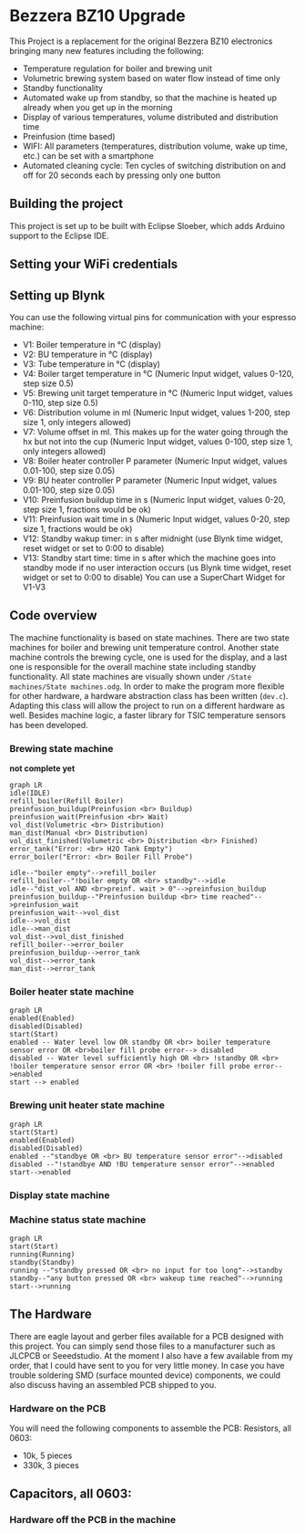 # Bezzera BZ10 Upgrade
This Project is a replacement for the original Bezzera BZ10 electronics bringing many new features including the following:
- Temperature regulation for boiler and brewing unit
- Volumetric brewing system based on water flow instead of time only
- Standby functionality
- Automated wake up from standby, so that the machine is heated up already when you get up in the morning
- Display of various temperatures, volume distributed and distribution time
- Preinfusion (time based)
- WIFI: All parameters (temperatures, distribution volume, wake up time, etc.) can be set with a smartphone
- Automated cleaning cycle: Ten cycles of switching distribution on and off for 20 seconds each by pressing only one button

## Building the project
This project is set up to be built with Eclipse Sloeber, which adds Arduino support to the Eclipse IDE.
## Setting your WiFi credentials
## Setting up Blynk
You can use the following virtual pins for communication with your espresso machine:
- V1: Boiler temperature in °C (display)
- V2: BU temperature in °C (display)
- V3: Tube temperature in °C (display)
- V4: Boiler target temperature in °C (Numeric Input widget, values 0-120, step size 0.5)
- V5: Brewing unit target temperature in °C (Numeric Input widget, values 0-110, step size 0.5)
- V6: Distribution volume in ml (Numeric Input widget, values 1-200, step size 1, only integers allowed)
- V7: Volume offset in ml. This makes up for the water going through the hx but not into the cup (Numeric Input widget, values 0-100, step size 1, only integers allowed)
- V8: Boiler heater controller P parameter (Numeric Input widget, values 0.01-100, step size 0.05)
- V9: BU heater controller P parameter (Numeric Input widget, values 0.01-100, step size 0.05)
- V10: Preinfusion buildup time in s (Numeric Input widget, values 0-20, step size 1, fractions would be ok)
- V11: Preinfusion wait time in s (Numeric Input widget, values 0-20, step size 1, fractions would be ok)
- V12: Standby wakup timer: in s after midnight (use Blynk time widget, reset widget or set to 0:00 to disable)
- V13: Standby start time: time in s after which the machine goes into standby mode if no user interaction occurs (us Blynk time widget, reset widget or set to 0:00 to disable)
You can use a SuperChart Widget for V1-V3
## Code overview
The machine functionality is based on state machines. There are two state machines for boiler and brewing unit temperature control. Another state machine controls the brewing cycle, one is used for the display, and a last one is responsible for the overall machine state including standby functionality. All state machines are visually shown under `/State machines/State machines.odg`. 
In order to make the program more flexible for other hardware, a hardware abstraction class has been written (`dev.c`). Adapting this class will allow the project to run on a different hardware as well.
Besides machine logic, a faster library for TSIC temperature sensors has been developed.
### Brewing state machine
**not complete yet**
```mermaid
graph LR
idle(IDLE)
refill_boiler(Refill Boiler)
preinfusion_buildup(Preinfusion <br> Buildup)
preinfusion_wait(Preinfusion <br> Wait)
vol_dist(Volumetric <br> Distribution)
man_dist(Manual <br> Distribution)
vol_dist_finished(Volumetric <br> Distribution <br> Finished)
error_tank("Error: <br> H2O Tank Empty")
error_boiler("Error: <br> Boiler Fill Probe")

idle--"boiler empty"-->refill_boiler
refill_boiler--"!boiler empty OR <br> standby"-->idle
idle--"dist_vol AND <br>preinf. wait > 0"-->preinfusion_buildup
preinfusion_buildup--"Preinfusion buildup <br> time reached"-->preinfusion_wait
preinfusion_wait-->vol_dist
idle-->vol_dist
idle-->man_dist
vol_dist-->vol_dist_finished
refill_boiler-->error_boiler
preinfusion_buildup-->error_tank
vol_dist-->error_tank
man_dist-->error_tank

```
### Boiler heater state machine
```mermaid
graph LR
enabled(Enabled)
disabled(Disabled)
start(Start)
enabled -- Water level low OR standby OR <br> boiler temperature sensor error OR <br>boiler fill probe error--> disabled
disabled -- Water level sufficiently high OR <br> !standby OR <br> !boiler temperature sensor error OR <br> !boiler fill probe error-->enabled
start --> enabled
```
### Brewing unit heater state machine
```mermaid
graph LR
start(Start)
enabled(Enabled)
disabled(Disabled)
enabled --"standbye OR <br> BU temperature sensor error"-->disabled
disabled --"!standbye AND !BU temperature sensor error"-->enabled
start-->enabled
```
### Display state machine
### Machine status state machine
```mermaid
graph LR
start(Start)
running(Running)
standby(Standby)
running --"standby pressed OR <br> no input for too long"-->standby
standby--"any button pressed OR <br> wakeup time reached"-->running
start-->running
```

## The Hardware
There are eagle layout and gerber files available for a PCB designed with this project. You can simply send those files to a manufacturer such as JLCPCB or Seeedstudio. At the moment I also have a few available from my order, that I could have sent to you for very little money. In case you have trouble soldering SMD (surface mounted device) components, we could also discuss having an assembled PCB shipped to you.
### Hardware on the PCB
You will need the following components to assemble the PCB:
Resistors, all 0603:
- 10k, 5 pieces
- 330k, 3 pieces

Capacitors, all 0603:
- 
### Hardware off the PCB in the machine
<!--stackedit_data:
eyJoaXN0b3J5IjpbLTE0MzY2MTMyMzksLTUzOTgxNDgwMywyNz
k4ODAzODEsLTE3MTI1NDc4NCwyMTE0MjYyNzUwLC0xNjUwMTI4
MDA1XX0=
-->